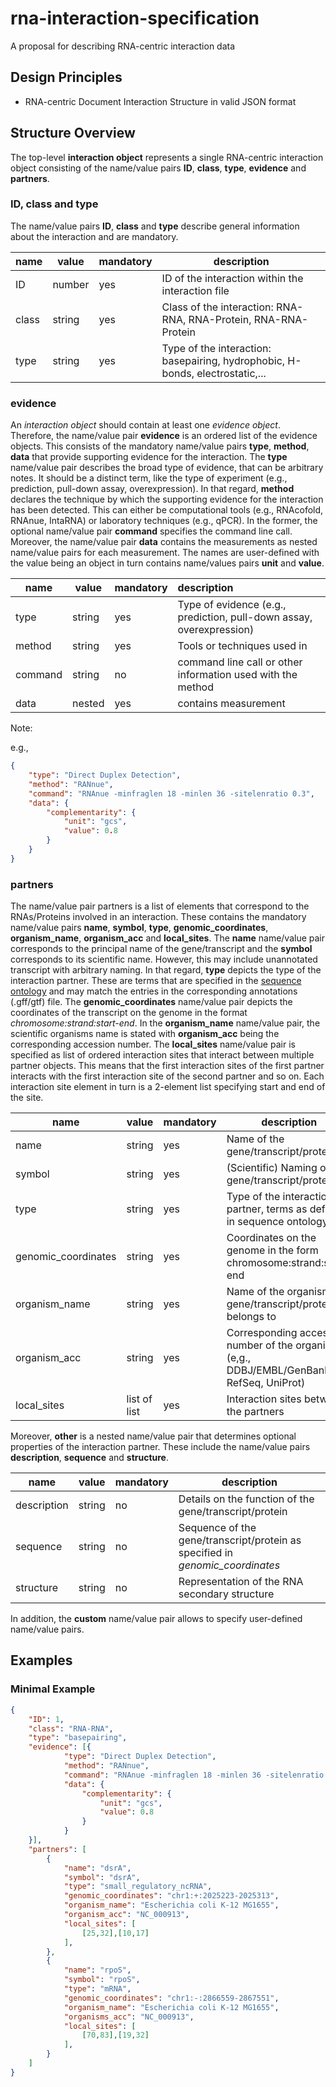 # rna-interaction-specification
A proposal for describing RNA-centric interaction data 


## Design Principles
* RNA-centric Document Interaction Structure in valid JSON format


## Structure Overview

The top-level **interaction object** represents a single RNA-centric interaction object consisting of the name/value pairs **ID**, **class**, **type**, **evidence** and **partners**.

### ID, class and type

The name/value pairs **ID**, **class** and **type** describe general information about the interaction and are mandatory. 

| name | value | mandatory | description |
| ---- | ----- | --------- | ----------- |
|  ID  | number | yes | ID of the interaction within the interaction file |
| class | string | yes | Class of the interaction: RNA-RNA, RNA-Protein, RNA-RNA-Protein |
| type | string | yes | Type of the interaction: basepairing, hydrophobic, H-bonds, electrostatic,... |


### evidence

An *interaction object* should contain at least one *evidence object*. Therefore, the name/value pair **evidence** is an ordered list of the evidence objects. This consists of the mandatory name/value pairs **type**, **method**, **data** that provide supporting evidence for the interaction. The **type** name/value pair describes the broad type of evidence, that can be arbitrary notes. It should be a distinct term, like the type of experiment (e.g., prediction, pull-down assay, overexpression). In that regard, **method** declares the technique by which the supporting evidence for the interaction has been detected. This can either be computational tools (e.g., RNAcofold, RNAnue, IntaRNA) or laboratory techniques (e.g., qPCR). In the former, the optional name/value pair **command** specifies the command line call. Moreover, the name/value pair **data** contains the measurements as nested name/value pairs for each measurement. The names are user-defined with the value being an object in turn contains name/values pairs **unit** and **value**.

| name | value | mandatory | description |
| ---  | ----  | --------  | :---------  |
| type | string | yes | Type of evidence (e.g., prediction, pull-down assay, overexpression) |
| method | string | yes | Tools or techniques used in |
| command | string | no | command line call or other information used with the method |
| data | nested | yes | contains measurement |

Note: 

e.g., 

```json
{
    "type": "Direct Duplex Detection", 
    "method": "RANnue", 
    "command": "RNAnue -minfraglen 18 -minlen 36 -sitelenratio 0.3",
    "data": {
        "complementarity": {
            "unit": "gcs",
            "value": 0.8
        }
    }
}
```

### partners

The name/value pair partners is a list of elements that correspond to the RNAs/Proteins involved in an interaction. These contains the mandatory name/value pairs **name**, **symbol**, **type**, **genomic_coordinates**, **organism_name**, **organism_acc** and **local_sites**. The **name** name/value pair corresponds to the principal name of the gene/transcript and the **symbol** corresponds to its scientific name. However, this may include unannotated transcript with arbitrary naming. In that regard, **type** depicts the type of the interaction partner. These are terms that are specified in the [sequence ontology](http://www.sequenceontology.org/) and may match the entries in the corresponding annotations (.gff/gtf) file. The **genomic_coordinates** name/value pair depicts the coordinates of the transcript on the genome in the format *chromosome:strand:start-end*. In the **organism_name** name/value pair, the scientific organisms name is stated with **organism_acc** being the corresponding accession number. The **local_sites** name/value pair is specified as list of ordered interaction sites that interact between multiple partner objects. This means that the first interaction sites of the first partner interacts with the first interaction site of the second partner and so on. Each interaction site element in turn is a 2-element list specifying start and end of the site. 

| name | value | mandatory | description |
| ---  | ----  | --------  | ----------  |
| name | string | yes | Name of the gene/transcript/protein |
| symbol | string | yes | (Scientific) Naming of the gene/transcript/protein |
| type | string | yes | Type of the interaction partner, terms as defined in sequence ontology |
| genomic_coordinates | string | yes | Coordinates on the genome in the form chromosome:strand:start-end |
| organism_name | string | yes | Name of the organism the gene/transcript/protein belongs to |
| organism_acc | string | yes | Corresponding accession number of the organism (e,g., DDBJ/EMBL/GenBank, RefSeq, UniProt) |
| local_sites | list of list | yes | Interaction sites between the partners |

Moreover, **other** is a nested name/value pair that determines optional properties of the interaction partner. These include the name/value pairs **description**, **sequence** and **structure**. 

| name | value | mandatory | description |
| ---  | ----  | --------  | ----------  |
| description | string | no | Details on the function of the gene/transcript/protein |
| sequence | string | no | Sequence of the gene/transcript/protein as specified in *genomic_coordinates* |
| structure | string | no | Representation of the RNA secondary structure |

In addition, the **custom** name/value pair allows to specify user-defined name/value pairs. 

## Examples

### Minimal Example

```json
{
    "ID": 1,
    "class": "RNA-RNA",
    "type": "basepairing", 
    "evidence": [{
            "type": "Direct Duplex Detection", 
            "method": "RANnue", 
            "command": "RNAnue -minfraglen 18 -minlen 36 -sitelenratio 0.3",
            "data": {
                "complementarity": {
                    "unit": "gcs",
                    "value": 0.8
                }
            }
    }],
    "partners": [ 
        {
            "name": "dsrA",
            "symbol": "dsrA", 
            "type": "small_regulatory_ncRNA", 
            "genomic_coordinates": "chr1:+:2025223-2025313",
            "organism_name": "Escherichia coli K-12 MG1655",
            "organism_acc": "NC_000913",
            "local_sites": [ 
                [25,32],[10,17]
            ],
        },
        {
            "name": "rpoS",
            "symbol": "rpoS",
            "type": "mRNA",
            "genomic_coordinates": "chr1:-:2866559-2867551",
            "organism_name": "Escherichia coli K-12 MG1655",
            "organisms_acc": "NC_000913",
            "local_sites": [ 
                [70,83],[19,32]
            ],
        }
    ]
}
```



